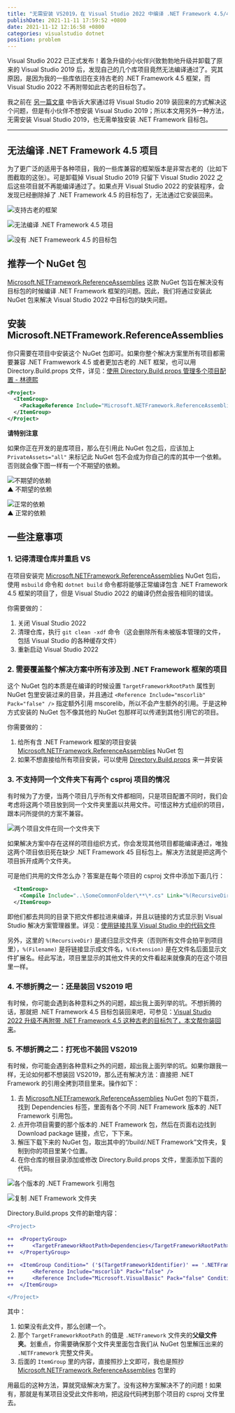 ```yaml
---
title: "无需安装 VS2019，在 Visual Studio 2022 中编译 .NET Framework 4.5/4/3.5 这样的古老框架"
publishDate: 2021-11-11 17:59:52 +0800
date: 2021-11-12 12:16:58 +0800
categories: visualstudio dotnet
position: problem
---
```


Visual Studio 2022 已正式发布！着急升级的小伙伴兴致勃勃地升级并卸载了原来的 Visual Studio 2019 后，发现自己的几个库项目竟然无法编译通过了。究其原因，是因为我的一些库依旧在支持古老的 .NET Framework 4.5 框架，而 Visual Studio 2022 不再附带如此古老的目标包了。

我之前在 [另一篇文章](/post/how-to-support-net45-on-vs2022-or-later) 中告诉大家通过将 Visual Studio 2019 装回来的方式解决这个问题，但是有小伙伴不想安装 Visual Studio 2019；所以本文用另外一种方法，无需安装 Visual Studio 2019，也无需单独安装 .NET Framework 目标包。

---

<div id="toc"></div>

## 无法编译 .NET Framework 4.5 项目

为了更广泛的适用于各种项目，我的一些库兼容的框架版本是非常古老的（比如下图截取的这张）。可是卸载掉 Visual Studio 2019 只留下 Visual Studio 2022 之后这些项目就不再能编译通过了。如果点开 Visual Studio 2022 的安装程序，会发现已经删除掉了 .NET Framework 4.5 的目标包了，无法通过它安装回来。

![支持古老的框架](/static/posts/2021-11-09-09-46-36.png)

![无法编译 .NET Framework 4.5 项目](/static/posts/2021-11-09-09-45-32.png)

![没有 .NET Frameweork 4.5 的目标包](/static/posts/2021-11-09-09-49-26.png)

## 推荐一个 NuGet 包

[Microsoft.NETFramework.ReferenceAssemblies](https://www.nuget.org/packages/Microsoft.NETFramework.ReferenceAssemblies/) 这款 NuGet 包旨在解决没有目标包的时候编译 .NET Framework 框架的问题。因此，我们将通过安装此 NuGet 包来解决 Visual Studio 2022 中目标包的缺失问题。

## 安装 Microsoft.NETFramework.ReferenceAssemblies

你只需要在项目中安装这个 NuGet 包即可。如果你整个解决方案里所有项目都需要兼容 .NET Framwework 4.5 或者更加古老的 .NET 框架，也可以用 Directory.Build.props 文件，详见：[使用 Directory.Build.props 管理多个项目配置 - 林德熙](https://blog.lindexi.com/post/Roslyn-%E4%BD%BF%E7%94%A8-Directory.Build.props-%E7%AE%A1%E7%90%86%E5%A4%9A%E4%B8%AA%E9%A1%B9%E7%9B%AE%E9%85%8D%E7%BD%AE.html)

```xml
<Project>
  <ItemGroup>
    <PackageReference Include="Microsoft.NETFramework.ReferenceAssemblies" Version="1.0.2" PrivateAssets="all" />
  </ItemGroup>
</Project>
```

**请特别注意**

如果你正在开发的是库项目，那么在引用此 NuGet 包之后，应该加上 `PrivateAssets="all"` 来标记此 NuGet 包不会成为你自己的库的其中一个依赖。否则就会像下图一样有一个不期望的依赖。

![不期望的依赖](/static/posts/2021-11-11-17-56-48.png)  
▲ 不期望的依赖

![正常的依赖](/static/posts/2021-11-11-17-59-41.png)  
▲ 正常的依赖

## 一些注意事项

### 1. 记得清理仓库并重启 VS

在项目安装完 [Microsoft.NETFramework.ReferenceAssemblies](https://www.nuget.org/packages/Microsoft.NETFramework.ReferenceAssemblies/) NuGet 包后，使用 `msbuild` 命令和 `dotnet build` 命令都将能够正常编译包含 .NET Framework 4.5 框架的项目了，但是 Visual Studio 2022 的编译仍然会报告相同的错误。

你需要做的：

1. 关闭 Visual Studio 2022
2. 清理仓库，执行 `git clean -xdf` 命令（这会删除所有未被版本管理的文件，包括 Visual Studio 的各种缓存文件）
3. 重新启动 Visual Studio 2022

### 2. 需要覆盖整个解决方案中所有涉及到 .NET Framework 框架的项目

这个 NuGet 包的本质是在编译的时候设置 `TargetFrameworkRootPath` 属性到 NuGet 包里安装过来的目录，并且通过 `<Reference Include="mscorlib" Pack="false" />` 指定额外引用 mscorelib，所以不会产生额外的引用。于是这种方式安装的 NuGet 包不像其他的 NuGet 包那样可以传递到其他引用它的项目。

你需要做的：

1. 给所有含 .NET Framework 框架的项目安装 [Microsoft.NETFramework.ReferenceAssemblies](https://www.nuget.org/packages/Microsoft.NETFramework.ReferenceAssemblies/) NuGet 包
2. 如果不想直接给所有项目安装，可以使用 [Directory.Build.props](https://blog.lindexi.com/post/Roslyn-%E4%BD%BF%E7%94%A8-Directory.Build.props-%E7%AE%A1%E7%90%86%E5%A4%9A%E4%B8%AA%E9%A1%B9%E7%9B%AE%E9%85%8D%E7%BD%AE.html) 来一并安装

### 3. 不支持同一个文件夹下有两个 csproj 项目的情况

有时候为了方便，当两个项目几乎所有文件都相同，只是项目配置不同时，我们会考虑将这两个项目放到同一个文件夹里面以共用文件。可惜这种方式组织的项目，跟本问所提供的方案不兼容。

![两个项目文件在同一个文件夹下](/static/posts/2021-11-12-11-34-47.png)

如果解决方案中存在这样的项目组织方式，你会发现其他项目都能编译通过，唯独这两个项目依旧死在缺少 .NET Framework 45 目标包上。解决方法就是把这两个项目拆开成两个文件夹。

可是他们共用的文件怎么办？答案是在每个项目的 csproj 文件中添加下面几行：

```xml
  <ItemGroup>
    <Compile Include="..\SomeCommonFolder\**\*.cs" Link="%(RecursiveDir)%(Filename)%(Extension)" />
  </ItemGroup>
```

即他们都去共同的目录下把文件都拉进来编译，并且以链接的方式显示到 Visual Studio 解决方案管理器里。详见：[使用链接共享 Visual Studio 中的代码文件](/visualstudio/2016/08/01/share-code-with-add-as-link)

另外，这里的 `%(RecursiveDir)` 是递归显示文件夹（否则所有文件会拍平到项目里），`%(Filename)` 是将链接显示成文件名，`%(Extension)` 是在文件名后面显示文件扩展名。经此写法，项目里显示的其他文件夹的文件看起来就像真的在这个项目里一样。

### 4. 不想折腾之一：还是装回 VS2019 吧

有时候，你可能会遇到各种意料之外的问题，超出我上面列举的坑。不想折腾的话，那就把 .NET Framework 4.5 目标包装回来吧，可参见：[Visual Studio 2022 升级不再附带 .NET Framework 4.5 这种古老的目标包了，本文帮你装回来](/post/how-to-support-net45-on-vs2022-or-later)。

### 5. 不想折腾之二：打死也不装回 VS2019

有时候，你可能会遇到各种意料之外的问题，超出我上面列举的坑。如果你跟我一样，无论如何都不想装回 VS2019，那么还有解决方法：直接把 .NET Framework 的引用全拷到项目里来。操作如下：

1. 去 [Microsoft.NETFramework.ReferenceAssemblies](https://www.nuget.org/packages/Microsoft.NETFramework.ReferenceAssemblies/) NuGet 包的下载页，找到 Dependencies 标签，里面有各个不同 .NET Framework 版本的 .NET Framework 引用包。
2. 点开你项目需要的那个版本的 .NET Framework 包，然后在页面右边找到 Download package 链接，点它，下下来。
3. 解压下载下来的 NuGet 包，取出其中的“/build/.NET Framework”文件夹，复制到你的项目里某个位置。
4. 在你仓库的根目录添加或修改 Directory.Build.props 文件，里面添加下面的代码。

![各个版本的 .NET Framework 引用包](/static/posts/2021-11-12-11-59-41.png)

![复制 .NET Framework 文件夹](/static/posts/2021-11-12-12-03-33.png)

Directory.Build.props 文件的新增内容：

```diff
<Project>

++  <PropertyGroup>
++      <TargetFrameworkRootPath>Dependencies</TargetFrameworkRootPath>
++  </PropertyGroup>

++  <ItemGroup Condition=" ('$(TargetFrameworkIdentifier)' == '.NETFramework') And ('$(TargetFrameworkVersion)' == 'v4.5') ">
++      <Reference Include="mscorlib" Pack="false" />
++      <Reference Include="Microsoft.VisualBasic" Pack="false" Condition="'$(Language)' == 'VB' And '$(UsingMicrosoftNETSdk)' == 'true'" />
++  </ItemGroup>

</Project>
```

其中：

1. 如果没有此文件，那么创建一个。
2. 那个 `TargetFrameworkRootPath` 的值是 `.NETFramework` 文件夹的**父级文件夹**。划重点，你需要确保那个文件夹里面包含我们从 NuGet 包里解压出来的 `.NETFramework` 完整文件夹。
3. 后面的 `ItemGroup` 里的内容，直接照抄上文即可，我也是照抄 [Microsoft.NETFramework.ReferenceAssemblies](https://www.nuget.org/packages/Microsoft.NETFramework.ReferenceAssemblies/) 包里的

用最后的这种方法，算就究级解决方案了。没有这种方案解决不了的问题！如果有，那就是有某项目没受此文件影响，把这段代码拷到那个项目的 csproj 文件里去。
